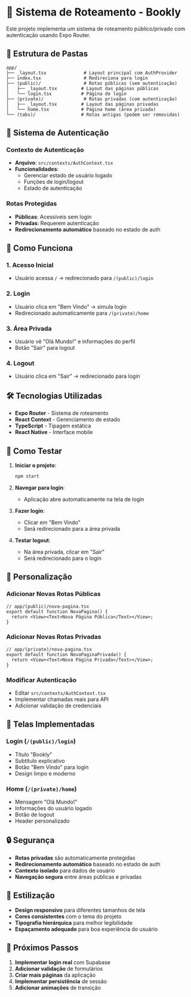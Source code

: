 # 🚀 Sistema de Roteamento - Bookly

Este projeto implementa um sistema de roteamento público/privado com autenticação usando Expo Router.

## 📁 Estrutura de Pastas

```
app/
├── _layout.tsx              # Layout principal com AuthProvider
├── index.tsx                # Redireciona para login
├── (public)/                # Rotas públicas (sem autenticação)
│   ├── _layout.tsx         # Layout das páginas públicas
│   └── login.tsx           # Página de login
├── (private)/               # Rotas privadas (com autenticação)
│   ├── _layout.tsx         # Layout das páginas privadas
│   └── home.tsx            # Página home (área privada)
└── (tabs)/                 # Rotas antigas (podem ser removidas)
```

## 🔐 Sistema de Autenticação

### Contexto de Autenticação
- **Arquivo**: `src/contexts/AuthContext.tsx`
- **Funcionalidades**:
  - Gerenciar estado de usuário logado
  - Funções de login/logout
  - Estado de autenticação

### Rotas Protegidas
- **Públicas**: Acessíveis sem login
- **Privadas**: Requerem autenticação
- **Redirecionamento automático** baseado no estado de auth

## 🎯 Como Funciona

### 1. **Acesso Inicial**
- Usuário acessa `/` → redirecionado para `/(public)/login`

### 2. **Login**
- Usuário clica em "Bem Vindo" → simula login
- Redirecionado automaticamente para `/(private)/home`

### 3. **Área Privada**
- Usuário vê "Olá Mundo!" e informações do perfil
- Botão "Sair" para logout

### 4. **Logout**
- Usuário clica em "Sair" → redirecionado para login

## 🛠️ Tecnologias Utilizadas

- **Expo Router** - Sistema de roteamento
- **React Context** - Gerenciamento de estado
- **TypeScript** - Tipagem estática
- **React Native** - Interface mobile

## 🚀 Como Testar

1. **Iniciar o projeto**:
   ```bash
   npm start
   ```

2. **Navegar para login**:
   - Aplicação abre automaticamente na tela de login

3. **Fazer login**:
   - Clicar em "Bem Vindo"
   - Será redirecionado para a área privada

4. **Testar logout**:
   - Na área privada, clicar em "Sair"
   - Será redirecionado para o login

## 🔧 Personalização

### Adicionar Novas Rotas Públicas
```tsx
// app/(public)/nova-pagina.tsx
export default function NovaPagina() {
  return <View><Text>Nova Página Pública</Text></View>;
}
```

### Adicionar Novas Rotas Privadas
```tsx
// app/(private)/nova-pagina.tsx
export default function NovaPaginaPrivada() {
  return <View><Text>Nova Página Privada</Text></View>;
}
```

### Modificar Autenticação
- Editar `src/contexts/AuthContext.tsx`
- Implementar chamadas reais para API
- Adicionar validação de credenciais

## 📱 Telas Implementadas

### Login (`/(public)/login`)
- Título "Bookly"
- Subtítulo explicativo
- Botão "Bem Vindo" para login
- Design limpo e moderno

### Home (`/(private)/home`)
- Mensagem "Olá Mundo!"
- Informações do usuário logado
- Botão de logout
- Header personalizado

## 🔒 Segurança

- **Rotas privadas** são automaticamente protegidas
- **Redirecionamento automático** baseado no estado de auth
- **Contexto isolado** para dados de usuário
- **Navegação segura** entre áreas públicas e privadas

## 🎨 Estilização

- **Design responsivo** para diferentes tamanhos de tela
- **Cores consistentes** com o tema do projeto
- **Tipografia hierárquica** para melhor legibilidade
- **Espaçamento adequado** para boa experiência do usuário

## 🚧 Próximos Passos

1. **Implementar login real** com Supabase
2. **Adicionar validação** de formulários
3. **Criar mais páginas** da aplicação
4. **Implementar persistência** de sessão
5. **Adicionar animações** de transição
